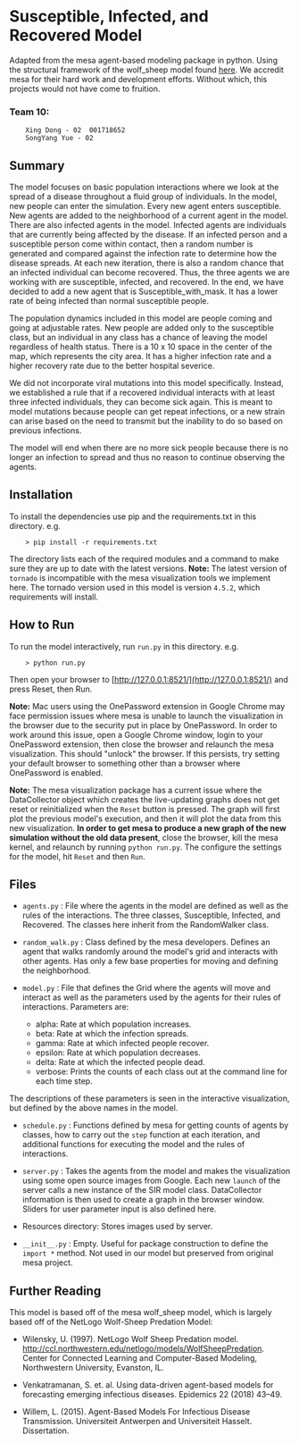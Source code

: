 # Susceptible, Infected, and Recovered Model

Adapted from the mesa agent-based modeling package in python. Using the structural framework of the wolf_sheep model found [here](https://github.com/projectmesa/mesa-examples/tree/master/examples/WolfSheep). We accredit mesa for their hard work and development efforts. Without which, this projects would not have come to fruition.

### Team 10:
        Xing Dong - 02  001718652
        SongYang Yue - 02
## Summary

The model focuses on basic population interactions where we look at the spread of a disease throughout a fluid group of individuals. In the model, new people can enter the simulation. Every new agent enters susceptible. New agents are added to the neighborhood of a current agent in the model. There are also infected agents in the model. Infected agents are individuals that are currently being affected by the disease. If an infected person and a susceptible person come within contact, then a random number is generated and compared against the infection rate to determine how the disease spreads. At each new iteration, there is also a random chance that an infected individual can become recovered. Thus, the three agents we are working with are susceptible, infected, and recovered. In the end, we have decided to add a new agent that is Susceptible_with_mask. It has a lower rate of being infected than normal susceptible people.

The population dynamics included in this model are people coming and going at adjustable rates. New people are added only to the susceptible class, but an individual in any class has a chance of leaving the model regardless of health status. There is a 10 x 10 space in the center of the map, which represents the city area. It has a higher infection rate and a higher recovery rate due to the better hospital severice.

We did not incorporate viral mutations into this model specifically. Instead, we established a rule that if a recovered individual interacts with at least three infected individuals, they can become sick again. This is meant to model mutations because people can get repeat infections, or a new strain can arise based on the need to transmit but the inability to do so based on previous infections.

The model will end when there are no more sick people because there is no longer an infection to spread and thus no reason to continue observing the agents.

## Installation

To install the dependencies use pip and the requirements.txt in this directory. e.g.

```
    > pip install -r requirements.txt
```
The directory lists each of the required modules and a command to make sure they are up to date with the latest versions. **Note:** The latest version of `tornado` is incompatible with the mesa visualization tools we implement here. The tornado version used in this model is version `4.5.2`, which requirements will install.

## How to Run

To run the model interactively, run ``run.py`` in this directory. e.g.

```
    > python run.py
```

Then open your browser to [http://127.0.0.1:8521/](http://127.0.0.1:8521/) and press Reset, then Run.

**Note:** Mac users using the OnePassword extension in Google Chrome may face permission issues where mesa is unable to launch the visualization in the browser due to the security put in place by OnePassword. In order to work around this issue, open a Google Chrome window, login to your OnePassword extension, then close the browser and relaunch the mesa visualization. This should "unlock" the browser. If this persists, try setting your default browser to something other than a browser where OnePassword is enabled.

**Note:** The mesa visualization package has a current issue where the DataCollector object which creates the live-updating graphs does not get reset or reinitialized when the `Reset` button is pressed. The graph will first plot the previous model's execution, and then it will plot the data from this new visualization. **In order to get mesa to produce a new graph of the new simulation without the old data present**, close the browser, kill the mesa kernel, and relaunch by running `python run.py`. The configure the settings for the model, hit `Reset` and then `Run`.

## Files

* `agents.py` : File where the agents in the model are defined as well as the rules of the interactions. The three classes, Susceptible, Infected, and Recovered. The classes here inherit from the RandomWalker class.

* `random_walk.py` : Class defined by the mesa developers. Defines an agent that walks randomly around the model's grid and interacts with other agents. Has only a few base properties for moving and defining the neighborhood.

* `model.py` : File that defines the Grid where the agents will move and interact as well as the parameters used by the agents for their rules of interactions. Parameters are:
  * alpha: Rate at which population increases.
  * beta: Rate at which the infection spreads.
  * gamma: Rate at which infected people recover.
  * epsilon: Rate at which population decreases.
  * delta: Rate at which the infected people dead.
  * verbose: Prints the counts of each class out at the command line for each time step.

The descriptions of these parameters is seen in the interactive visualization, but defined by the above names in the model.

* `schedule.py` : Functions defined by mesa for getting counts of agents by classes, how to carry out the `step` function at each iteration, and additional functions for executing the model and the rules of interactions.

* `server.py` : Takes the agents from the model and makes the visualization using some open source images from Google. Each new `launch` of the server calls a new instance of the SIR model class. DataCollector information is then used to create a graph in the browser window. Sliders for user parameter input is also defined here.

* Resources directory: Stores images used by server.

* `__init__.py` : Empty. Useful for package construction to define the `import *` method. Not used in our model but preserved from original mesa project.

## Further Reading

This model is based off of the mesa wolf_sheep model, which is largely based off of the NetLogo Wolf-Sheep Predation Model:

* Wilensky, U. (1997). NetLogo Wolf Sheep Predation model. http://ccl.northwestern.edu/netlogo/models/WolfSheepPredation. Center for Connected Learning and Computer-Based Modeling, Northwestern University, Evanston, IL.

* Venkatramanan, S. et. al. Using data-driven agent-based models for forecasting emerging infectious diseases. Epidemics 22 (2018) 43–49.

* Willem, L. (2015). Agent-Based Models For Infectious Disease Transmission. Universiteit Antwerpen and Universiteit Hasselt. Dissertation.
